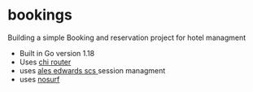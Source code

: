 # bookings

Building a simple Booking and reservation project for hotel managment

- Built in Go version 1.18
- Uses [chi router](https://github.com/go-chi/chi/)
- uses [ales edwards scs ](https://github.com/alexedwards/scs/v2) session managment
- uses [nosurf](https://github.com/justinas/nosurf)
 


